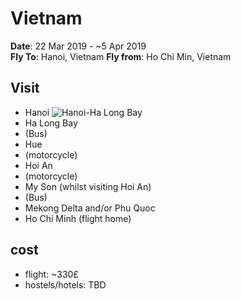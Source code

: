 # Vietnam

**Date**: 22 Mar 2019 - ~5 Apr 2019  
**Fly To**: Hanoi, Vietnam
**Fly from**: Ho Chi Min, Vietnam

## Visit

- Hanoi
  ![Hanoi-Ha Long Bay]()
- Ha Long Bay
- (Bus)
- Hue
- (motorcycle)
- Hoi An
- (motorcycle)
- My Son (whilst visiting Hoi An)
- (Bus)
- Mekong Delta and/or Phu Quoc
- Ho Chi Minh (flight home)

## cost

- flight: ~330£
- hostels/hotels: TBD

